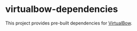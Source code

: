 # virtualbow-dependencies

This project provides pre-built dependencies for [VirtualBow](https://github.com/bow-simulation/virtualbow).
